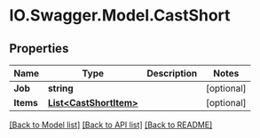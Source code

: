 # IO.Swagger.Model.CastShort
## Properties

Name | Type | Description | Notes
------------ | ------------- | ------------- | -------------
**Job** | **string** |  | [optional] 
**Items** | [**List&lt;CastShortItem&gt;**](CastShortItem.md) |  | [optional] 

[[Back to Model list]](../README.md#documentation-for-models) [[Back to API list]](../README.md#documentation-for-api-endpoints) [[Back to README]](../README.md)

